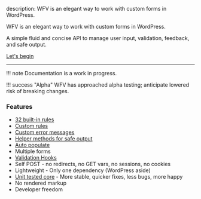 description: WFV is an elegant way to work with custom forms in WordPress.

WFV is an elegant way to work with custom forms in WordPress.

A simple fluid and concise API to manage user input, validation, feedback, and safe output.

[Let's begin](/start/)

---

!!! note
    Documentation is a work in progress.

!!! success "Alpha"
    WFV has approached alpha testing; anticipate lowered risk of breaking changes.

### Features
* [32 built-in rules](/guide/rules/#built-in-rules)
* [Custom rules](guide/rules/#custom-rules)
* [Custom error messages](/guide/messages/)
* [Helper methods for safe output](/guide/input/)
* [Auto populate](/guide/populate/)
* Multiple forms
* [Validation Hooks](/guide/hooks/)
* Self POST - no redirects, no GET vars, no sessions, no cookies
* Lightweight - Only one dependency (WordPress aside)
* [Unit tested core](https://github.com/macder/wp-form-validation/tree/master/tests) - More stable, quicker fixes, less bugs, more happy
* No rendered markup
* Developer freedom
